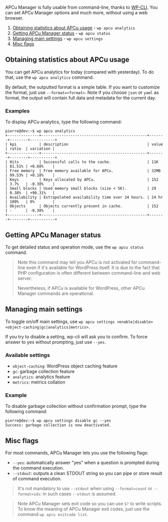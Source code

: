 APCu Manager is fully usable from command-line, thanks to [WP-CLI](https://wp-cli.org/). You can set APCu Manager options and much more, without using a web browser.

1. [Obtaining statistics about APCu usage](#obtaining-statistics-about-apcu-usage) - `wp apcu analytics`
2. [Getting APCu Manager status](#getting-apcu-manager-status) - `wp apcu status`
3. [Managing main settings](#managing-main-settings) - `wp apcu settings`
4. [Misc flags](#misc-flags)

## Obtaining statistics about APCu usage

You can get APCu analytics for today (compared with yesterday). To do that, use the `wp apcu analytics` command.

By default, the outputted format is a simple table. If you want to customize the format, just use `--format=<format>`. Note if you choose `json` or `yaml` as format, the output will contain full data and metadata for the current day.

### Examples

To display APCu analytics, type the following command:
```console
pierre@dev:~$ wp apcu analytics
+--------------+-----------------------------------------------+-------+--------+-----------+
| kpi          | description                                   | value | ratio  | variation |
+--------------+-----------------------------------------------+-------+--------+-----------+
| Hits         | Successful calls to the cache.                | 11K   | 81.51% | +0.68%    |
| Free memory  | Free memory available for APCu.               | 32MB  | 99.53% | +0.18%    |
| Keys         | Keys allocated by APCu.                       | 152   | 3.7%   | -0.38%    |
| Small blocks | Used memory small blocks (size < 5K).         | 29    | 0.38%  | +90.31%   |
| Availability | Extrapolated availability time over 24 hours. | 24 hr | 100%   | 0%        |
| Objects      | Objects currently present in cache.           | 152   | -      | -0.38%    |
+--------------+-----------------------------------------------+-------+--------+-----------+
```

## Getting APCu Manager status

To get detailed status and operation mode, use the `wp apcu status` command.

> Note this command may tell you APCu is not activated for command-line even if it's available for WordPress itself. It is due to the fact that PHP configuration is often different between command-line and web server.
>
> Nevertheless, if APCu is available for WordPress, other APCu Manager commands are operational.

## Managing main settings

To toggle on/off main settings, use `wp apcu settings <enable|disable> <object-caching|gc|analytics|metrics>`.

If you try to disable a setting, wp-cli will ask you to confirm. To force answer to yes without prompting, just use `--yes`.

### Available settings

- `object-caching`: WordPress object caching feature
- `gc`: garbage collection feature
- `analytics`: analytics feature
- `metrics`: metrics collation

### Example

To disable garbage collection without confirmation prompt, type the following command:
```console
pierre@dev:~$ wp apcu settings disable gc --yes
Success: garbage collection is now deactivated.
```

## Misc flags

For most commands, APCu Manager lets you use the following flags:
- `--yes`: automatically answer "yes" when a question is prompted during the command execution.
- `--stdout`: outputs a clean STDOUT string so you can pipe or store result of command execution.

> It's not mandatory to use `--stdout` when using `--format=count` or `--format=ids`: in such cases `--stdout` is assumed.

> Note APCu Manager sets exit code so you can use `$?` to write scripts.
> To know the meaning of APCu Manager exit codes, just use the command `wp apcu exitcode list`.
